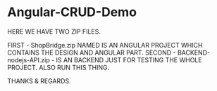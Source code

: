 # Angular-CRUD-Demo

HERE WE HAVE TWO ZIP FILES.

FIRST - ShopBridge.zip NAMED IS AN ANGULAR PROJECT WHICH CONTAINS THE DESIGN AND ANGULAR PART.
SECOND - BACKEND-nodejs-API.zip - IS AN BACKEND JUST FOR TESTING THE WHOLE PROJECT. ALSO RUN THIS THING.

THANKS & REGARDS.

